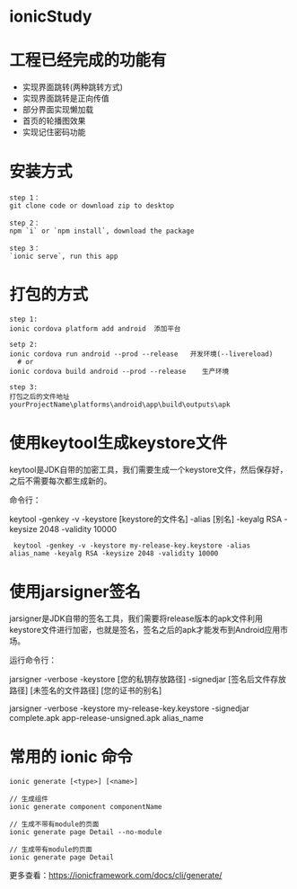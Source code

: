 # ionicStudy

# 工程已经完成的功能有
<ul>
  <li>实现界面跳转(两种跳转方式)</li>
  <li>实现界面跳转是正向传值</li>
  <li>部分界面实现懒加载</li>
  <li>首页的轮播图效果</li>
  <li>实现记住密码功能</li>
</ul>

# 安装方式
    
    step 1：
    git clone code or download zip to desktop

    step 2：
    npm `i` or `npm install`, download the package

    step 3：
    `ionic serve`, run this app

# 打包的方式

    step 1:
    ionic cordova platform add android  添加平台
    
    setp 2:
    ionic cordova run android --prod --release   开发环境(--livereload)
      # or
    ionic cordova build android --prod --release	生产环境
  
    step 3:
    打包之后的文件地址  yourProjectName\platforms\android\app\build\outputs\apk


# 使用keytool生成keystore文件 
 keytool是JDK自带的加密工具，我们需要生成一个keystore文件，然后保存好，之后不需要每次都生成新的。
 
 命令行：
 
 keytool -genkey -v -keystore [keystore的文件名] -alias [别名] -keyalg RSA -keysize 2048 -validity 10000
     
     keytool -genkey -v -keystore my-release-key.keystore -alias alias_name -keyalg RSA -keysize 2048 -validity 10000


# 使用jarsigner签名 
jarsigner是JDK自带的签名工具，我们需要将release版本的apk文件利用keystore文件进行加密，也就是签名，签名之后的apk才能发布到Android应用市场。
 
运行命令行：

jarsigner -verbose -keystore [您的私钥存放路径] -signedjar [签名后文件存放路径] [未签名的文件路径] [您的证书的别名] 

jarsigner -verbose -keystore my-release-key.keystore -signedjar complete.apk app-release-unsigned.apk alias_name


# 常用的 ionic 命令
    ionic generate [<type>] [<name>]
    
    // 生成组件
    ionic generate component componentName
    
    // 生成不带有module的页面
    ionic generate page Detail --no-module
    
    // 生成带有module的页面
    ionic generate page Detail
更多查看：https://ionicframework.com/docs/cli/generate/
